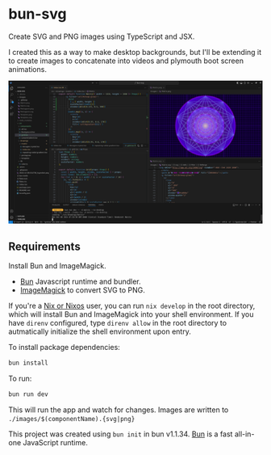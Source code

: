 # bun-svg

Create SVG and PNG images using TypeScript and JSX.

I created this as a way to make desktop backgrounds, but I'll be extending it to create
images to concatenate into videos and plymouth boot screen animations.

![Screenshot](screenshot.png)

## Requirements

Install Bun and ImageMagick.

- [Bun](https://bun.sh/) Javascript runtime and bundler.
- [ImageMagick](https://imagemagick.org/script/index.php) to convert SVG to PNG.

If you're a [Nix or Nixos](https://nixos.org/) user, you can run `nix develop`
in the root directory, which will install Bun and ImageMagick into your shell
environment. If you have `direnv` configured, type `direnv allow` in the root
directory to autmatically initialize the shell environment upon entry.

To install package dependencies:

```bash
bun install
```

To run:

```bash
bun run dev
```

This will run the app and watch for changes. Images are written to `./images/$(componentName).{svg|png}`

This project was created using `bun init` in bun v1.1.34. [Bun](https://bun.sh) is a fast all-in-one JavaScript runtime.

